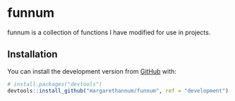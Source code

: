 
<!-- README.md is generated from README.Rmd. Please edit that file -->

# funnum

<!-- badges: start -->

<!-- badges: end -->

funnum is a collection of functions I have modified for use in projects.

## Installation

You can install the development version from
[GitHub](https://github.com/) with:

``` r
# install.packages("devtools")
devtools::install_github("margarethannum/funnum", ref = "development")
```
